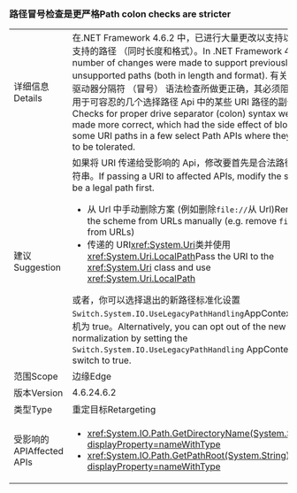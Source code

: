 ### <a name="path-colon-checks-are-stricter"></a><span data-ttu-id="561f0-101">路径冒号检查是更严格</span><span class="sxs-lookup"><span data-stu-id="561f0-101">Path colon checks are stricter</span></span>

|   |   |
|---|---|
|<span data-ttu-id="561f0-102">详细信息</span><span class="sxs-lookup"><span data-stu-id="561f0-102">Details</span></span>|<span data-ttu-id="561f0-103">在.NET Framework 4.6.2 中，已进行大量更改以支持以前不受支持的路径 （同时长度和格式）。</span><span class="sxs-lookup"><span data-stu-id="561f0-103">In .NET Framework 4.6.2, a number of changes were made to support previously unsupported paths (both in length and format).</span></span> <span data-ttu-id="561f0-104">有关正确的驱动器分隔符 （冒号） 语法检查所做更正确，其必须阻止它们用于可容忍的几个选择路径 Api 中的某些 URI 路径的副作用。</span><span class="sxs-lookup"><span data-stu-id="561f0-104">Checks for proper drive separator (colon) syntax were made more correct, which had the side effect of blocking some URI paths in a few select Path APIs where they used to be tolerated.</span></span>|
|<span data-ttu-id="561f0-105">建议</span><span class="sxs-lookup"><span data-stu-id="561f0-105">Suggestion</span></span>|<span data-ttu-id="561f0-106">如果将 URI 传递给受影响的 Api，修改要首先是合法路径的字符串。</span><span class="sxs-lookup"><span data-stu-id="561f0-106">If passing a URI to affected APIs, modify the string to be a legal path first.</span></span><ul><li><span data-ttu-id="561f0-107">从 Url 中手动删除方案 (例如删除<code>file://</code>从 Url)</span><span class="sxs-lookup"><span data-stu-id="561f0-107">Remove the scheme from URLs manually (e.g. remove <code>file://</code> from URLs)</span></span></li><li><span data-ttu-id="561f0-108">传递的 URI<xref:System.Uri>类并使用 <xref:System.Uri.LocalPath></span><span class="sxs-lookup"><span data-stu-id="561f0-108">Pass the URI to the <xref:System.Uri> class and use <xref:System.Uri.LocalPath></span></span></li></ul><span data-ttu-id="561f0-109">或者，你可以选择退出的新路径标准化设置<code>Switch.System.IO.UseLegacyPathHandling</code>AppContext 交换机为 true。</span><span class="sxs-lookup"><span data-stu-id="561f0-109">Alternatively, you can opt out of the new path normalization by setting the <code>Switch.System.IO.UseLegacyPathHandling</code> AppContext switch to true.</span></span>|
|<span data-ttu-id="561f0-110">范围</span><span class="sxs-lookup"><span data-stu-id="561f0-110">Scope</span></span>|<span data-ttu-id="561f0-111">边缘</span><span class="sxs-lookup"><span data-stu-id="561f0-111">Edge</span></span>|
|<span data-ttu-id="561f0-112">版本</span><span class="sxs-lookup"><span data-stu-id="561f0-112">Version</span></span>|<span data-ttu-id="561f0-113">4.6.2</span><span class="sxs-lookup"><span data-stu-id="561f0-113">4.6.2</span></span>|
|<span data-ttu-id="561f0-114">类型</span><span class="sxs-lookup"><span data-stu-id="561f0-114">Type</span></span>|<span data-ttu-id="561f0-115">重定目标</span><span class="sxs-lookup"><span data-stu-id="561f0-115">Retargeting</span></span>|
|<span data-ttu-id="561f0-116">受影响的 API</span><span class="sxs-lookup"><span data-stu-id="561f0-116">Affected APIs</span></span>|<ul><li><xref:System.IO.Path.GetDirectoryName(System.String)?displayProperty=nameWithType></li><li><xref:System.IO.Path.GetPathRoot(System.String)?displayProperty=nameWithType></li></ul>|

